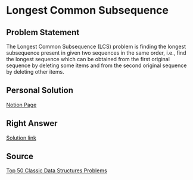 # Longest Common Subsequence

## Problem Statement

The Longest Common Subsequence (LCS) problem is finding the longest subsequence present in given two sequences in the same order, i.e., find the longest sequence which can be obtained from the first original sequence by deleting some items and from the second original sequence by deleting other items.


## Personal Solution

[Notion Page](https://gdivino.notion.site/Longest-Common-Subsequence-dff1f0ab803b4bab9c587aec375c557d)


## Right Answer

[Solution link](https://www.techiedelight.com/longest-common-subsequence/)


## Source

[Top 50 Classic Data Structures Problems](https://medium.com/techie-delight/top-50-classic-data-structures-problems-2a2f68ba924c)